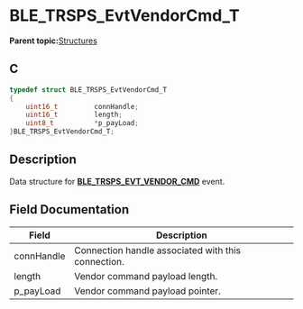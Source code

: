 # BLE\_TRSPS\_EvtVendorCmd\_T

**Parent topic:**[Structures](GUID-596C22F0-71C2-4FD3-9512-C8725C77BFA6.md)

## C

```c
typedef struct BLE_TRSPS_EvtVendorCmd_T
{
    uint16_t         connHandle;
    uint16_t         length;
    uint8_t          *p_payLoad;
}BLE_TRSPS_EvtVendorCmd_T;
```

## Description

Data structure for **[BLE\_TRSPS\_EVT\_VENDOR\_CMD](GUID-1D0AD6D8-972B-4D20-89ED-354F04B1AD8B.md)** event.

## Field Documentation

|Field|Description|
|-----|-----------|
|connHandle|Connection handle associated with this connection.|
|length|Vendor command payload length.|
|p\_payLoad|Vendor command payload pointer.|

